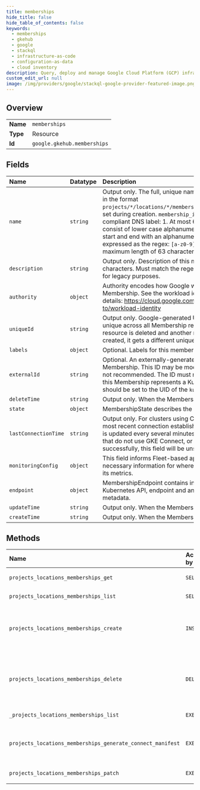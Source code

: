 ```yaml
---
title: memberships
hide_title: false
hide_table_of_contents: false
keywords:
  - memberships
  - gkehub
  - google    
  - stackql
  - infrastructure-as-code
  - configuration-as-data
  - cloud inventory
description: Query, deploy and manage Google Cloud Platform (GCP) infrastructure and resources using SQL
custom_edit_url: null
image: /img/providers/google/stackql-google-provider-featured-image.png
---
```

  
    

## Overview
<table><tbody>
<tr><td><b>Name</b></td><td><code>memberships</code></td></tr>
<tr><td><b>Type</b></td><td>Resource</td></tr>
<tr><td><b>Id</b></td><td><code>google.gkehub.memberships</code></td></tr>
</tbody></table>

## Fields
| Name | Datatype | Description |
|:-----|:---------|:------------|
| `name` | `string` | Output only. The full, unique name of this Membership resource in the format `projects/*/locations/*/memberships/&#123;membership_id&#125;`, set during creation. `membership_id` must be a valid RFC 1123 compliant DNS label: 1. At most 63 characters in length 2. It must consist of lower case alphanumeric characters or `-` 3. It must start and end with an alphanumeric character Which can be expressed as the regex: `[a-z0-9]([-a-z0-9]*[a-z0-9])?`, with a maximum length of 63 characters. |
| `description` | `string` | Output only. Description of this membership, limited to 63 characters. Must match the regex: `a-zA-Z0-9*` This field is present for legacy purposes. |
| `authority` | `object` | Authority encodes how Google will recognize identities from this Membership. See the workload identity documentation for more details: https://cloud.google.com/kubernetes-engine/docs/how-to/workload-identity |
| `uniqueId` | `string` | Output only. Google-generated UUID for this resource. This is unique across all Membership resources. If a Membership resource is deleted and another resource with the same name is created, it gets a different unique_id. |
| `labels` | `object` | Optional. Labels for this membership. |
| `externalId` | `string` | Optional. An externally-generated and managed ID for this Membership. This ID may be modified after creation, but this is not recommended. The ID must match the regex: `a-zA-Z0-9*` If this Membership represents a Kubernetes cluster, this value should be set to the UID of the `kube-system` namespace object. |
| `deleteTime` | `string` | Output only. When the Membership was deleted. |
| `state` | `object` | MembershipState describes the state of a Membership resource. |
| `lastConnectionTime` | `string` | Output only. For clusters using Connect, the timestamp of the most recent connection established with Google Cloud. This time is updated every several minutes, not continuously. For clusters that do not use GKE Connect, or that have never connected successfully, this field will be unset. |
| `monitoringConfig` | `object` | This field informs Fleet-based applications/services/UIs with the necessary information for where each underlying Cluster reports its metrics. |
| `endpoint` | `object` | MembershipEndpoint contains information needed to contact a Kubernetes API, endpoint and any additional Kubernetes metadata. |
| `updateTime` | `string` | Output only. When the Membership was last updated. |
| `createTime` | `string` | Output only. When the Membership was created. |
## Methods
| Name | Accessible by | Required Params | Description |
|:-----|:--------------|:----------------|:------------|
| `projects_locations_memberships_get` | `SELECT` | `locationsId, membershipsId, projectsId` | Gets the details of a Membership. |
| `projects_locations_memberships_list` | `SELECT` | `locationsId, projectsId` | Lists Memberships in a given project and location. |
| `projects_locations_memberships_create` | `INSERT` | `locationsId, projectsId` | Creates a new Membership. **This is currently only supported for GKE clusters on Google Cloud**. To register other clusters, follow the instructions at https://cloud.google.com/anthos/multicluster-management/connect/registering-a-cluster. |
| `projects_locations_memberships_delete` | `DELETE` | `locationsId, membershipsId, projectsId` | Removes a Membership. **This is currently only supported for GKE clusters on Google Cloud**. To unregister other clusters, follow the instructions at https://cloud.google.com/anthos/multicluster-management/connect/unregistering-a-cluster. |
| `_projects_locations_memberships_list` | `EXEC` | `locationsId, projectsId` | Lists Memberships in a given project and location. |
| `projects_locations_memberships_generate_connect_manifest` | `EXEC` | `locationsId, membershipsId, projectsId` | Generates the manifest for deployment of the GKE connect agent. **This method is used internally by Google-provided libraries.** Most clients should not need to call this method directly. |
| `projects_locations_memberships_patch` | `EXEC` | `locationsId, membershipsId, projectsId` | Updates an existing Membership. |
